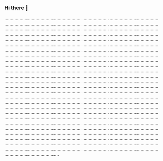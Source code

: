 ### Hi there 👋

....................................................................................................................................................................................................................................................................................................................................................................................................................................................................................................................................................................................................................................................................................................................................................................................................................................................................................................................................................................................................................................................................................................................................................................................................................................................................................................................................................................................................................................................................................................................................................................................................................................................................................................................................................................................................................................................................................................................................................................................................................................................................................................................................................................................................................................................................................................................................................................................................................................................................................................................................................................................................................................................................................................................................................................................................................................................................................................................................................................................................................................................................................................................................................................................................................................................................................................................................................................................................